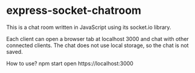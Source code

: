# express-socket-chatroom
This is a chat room written in JavaScript using its socket.io library.

Each client can open a browser tab at localhost 3000 and chat with other connected clients. The chat does not use local storage, so the chat is not saved.

How to use?
npm start
open https://localhost:3000